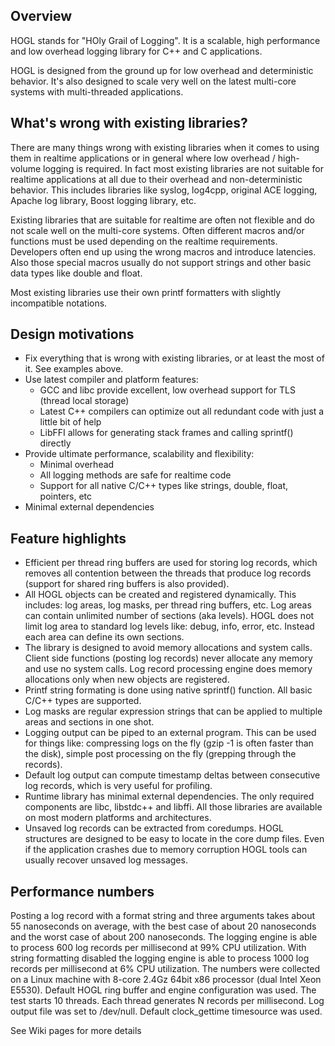 ## Overview

HOGL stands for "HOly Grail of Logging". It is a scalable, high performance and low overhead logging library for C++ and C applications.

HOGL is designed from the ground up for low overhead and deterministic behavior. It's also designed to scale very well on the latest 
multi-core systems with multi-threaded applications.

## What's wrong with existing libraries?

There are many things wrong with existing libraries when it comes to using them in realtime applications or in general where low 
overhead / high-volume logging is required. In fact most existing libraries are not suitable for realtime applications at all due 
to their overhead and non-deterministic behavior. This includes libraries like syslog, log4cpp, original ACE logging, Apache log 
library, Boost logging library, etc.

Existing libraries that are suitable for realtime are often not flexible and do not scale well on the multi-core systems.
Often different macros and/or functions must be used depending on the realtime requirements.
Developers often end up using the wrong macros and introduce latencies. Also those special macros usually do not support 
strings and other basic data types like double and float.

Most existing libraries use their own printf formatters with slightly incompatible notations.

## Design motivations

* Fix everything that is wrong with existing libraries, or at least the most of it. See examples above.
* Use latest compiler and platform features:
  * GCC and libc provide excellent, low overhead support for TLS (thread local storage)
  * Latest C++ compilers can optimize out all redundant code with just a little bit of help
  * LibFFI allows for generating stack frames and calling sprintf() directly
* Provide ultimate performance, scalability and flexibility:
  * Minimal overhead
  * All logging methods are safe for realtime code
  * Support for all native C/C++ types like strings, double, float, pointers, etc
* Minimal external dependencies

## Feature highlights
* Efficient per thread ring buffers are used for storing log records, which removes all contention between the threads that produce log records (support for shared ring buffers is also provided).
* All HOGL objects can be created and registered dynamically. This includes: log areas, log masks, per thread ring buffers, etc.
Log areas can contain unlimited number of sections (aka levels). HOGL does not limit log area to standard log levels like: debug, info, error, etc. Instead each area can define its own sections.
* The library is designed to avoid memory allocations and system calls. Client side functions (posting log records) never allocate any memory and use no system calls. Log record processing engine does memory allocations only when new objects are registered.
* Printf string formating is done using native sprintf() function. All basic C/C++ types are supported.
* Log masks are regular expression strings that can be applied to multiple areas and sections in one shot.
* Logging output can be piped to an external program. This can be used for things like: compressing logs on the fly (gzip -1 is often faster than the disk), simple post processing on the fly (grepping through the records).
* Default log output can compute timestamp deltas between consecutive log records, which is very useful for profiling.
* Runtime library has minimal external dependencies. The only required components are libc, libstdc++ and libffi. All those libraries are available on most modern platforms and architectures.
* Unsaved log records can be extracted from coredumps. HOGL structures are designed to be easy to locate in the core dump files. Even if the application crashes due to memory corruption HOGL tools can usually recover unsaved log messages.

## Performance numbers
Posting a log record with a format string and three arguments takes about 55 nanoseconds on average, with the best case of about 
20 nanoseconds and the worst case of about 200 nanoseconds.
The logging engine is able to process 600 log records per millisecond at 99% CPU utilization.
With string formatting disabled the logging engine is able to process 1000 log records per millisecond at 6% CPU utilization.
The numbers were collected on a Linux machine with 8-core 2.4Gz 64bit x86 processor (dual Intel Xeon E5530).
Default HOGL ring buffer and engine configuration was used. The test starts 10 threads.
Each thread generates N records per millisecond.
Log output file was set to /dev/null. Default clock_gettime timesource was used.

See Wiki pages for more details
